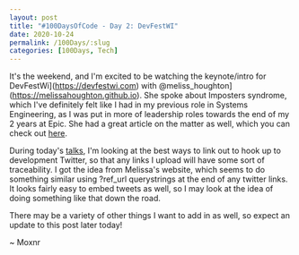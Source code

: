 ```yaml
---
layout: post
title: "#100DaysOfCode - Day 2: DevFestWI"
date: 2020-10-24
permalink: /100Days/:slug
categories: [100Days, Tech]
---
```

It's the weekend, and I'm excited to be watching the keynote/intro for DevFestWi](https://devfestwi.com) with @meliss_houghton](https://melissahoughton.github.io). She spoke about Imposters syndrome, which I've definitely felt like I had in my previous role in Systems Engineering, as I was put in more of leadership roles towards the end of my 2 years at Epic. She had a great article on the matter as well, which you can check out [here](https://melissahoughton.dev/2020/02/22/impostor-syndrome.html).

During today's [talks](https://devfestwi.com/schedule/), I'm looking at the best ways to link out to hook up to development Twitter, so that any links I upload will have some sort of traceability. I got the idea from Melissa's website, which seems to do something similar using ?ref_url querystrings at the end of any twitter links. It looks fairly easy to embed tweets as well, so I may look at the idea of doing something like that down the road.

There may be a variety of other things I want to add in as well, so expect an update to this post later today!

~ Moxnr
